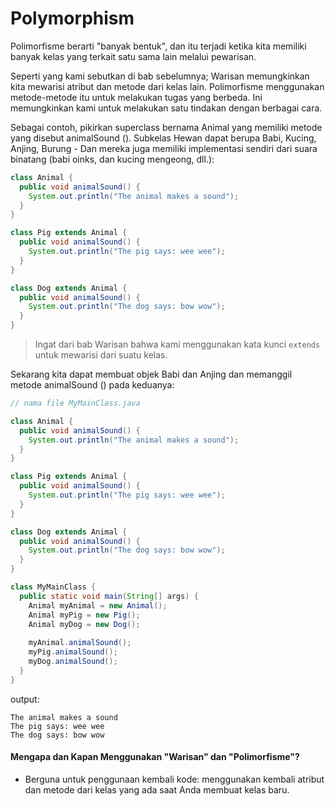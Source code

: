 # Polymorphism


Polimorfisme berarti "banyak bentuk", dan itu terjadi ketika kita memiliki banyak kelas yang terkait satu sama lain melalui pewarisan.

Seperti yang kami sebutkan di bab sebelumnya; Warisan memungkinkan kita mewarisi atribut dan metode dari kelas lain. Polimorfisme menggunakan metode-metode itu untuk melakukan tugas yang berbeda. Ini memungkinkan kami untuk melakukan satu tindakan dengan berbagai cara.

Sebagai contoh, pikirkan superclass bernama Animal yang memiliki metode yang disebut animalSound (). Subkelas Hewan dapat berupa Babi, Kucing, Anjing, Burung - Dan mereka juga memiliki implementasi sendiri dari suara binatang (babi oinks, dan kucing mengeong, dll.):

```java
class Animal {
  public void animalSound() {
    System.out.println("The animal makes a sound");
  }
}

class Pig extends Animal {
  public void animalSound() {
    System.out.println("The pig says: wee wee");
  }
}

class Dog extends Animal {
  public void animalSound() {
    System.out.println("The dog says: bow wow");
  }
}
```

> Ingat dari bab Warisan bahwa kami menggunakan kata kunci `extends` untuk mewarisi dari suatu kelas.

Sekarang kita dapat membuat objek Babi dan Anjing dan memanggil metode animalSound () pada keduanya:
```java
// nama file MyMainClass.java

class Animal {
  public void animalSound() {
    System.out.println("The animal makes a sound");
  }
}

class Pig extends Animal {
  public void animalSound() {
    System.out.println("The pig says: wee wee");
  }
}

class Dog extends Animal {
  public void animalSound() {
    System.out.println("The dog says: bow wow");
  }
}

class MyMainClass {
  public static void main(String[] args) {
    Animal myAnimal = new Animal();
    Animal myPig = new Pig();
    Animal myDog = new Dog();
        
    myAnimal.animalSound();
    myPig.animalSound();
    myDog.animalSound();
  }
}

```

output:
```
The animal makes a sound
The pig says: wee wee
The dog says: bow wow
```

#### Mengapa dan Kapan Menggunakan "Warisan" dan "Polimorfisme"?
- Berguna untuk penggunaan kembali kode: menggunakan kembali atribut dan metode dari kelas yang ada saat Anda membuat kelas baru.

